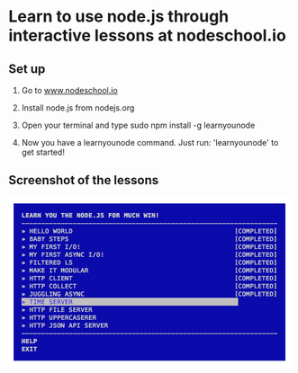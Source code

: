 # Learn to use node.js through interactive lessons at nodeschool.io

## Set up

1) Go to www.nodeschool.io

2) Install node.js from nodejs.org

3) Open your terminal and type sudo npm install -g learnyounode

4) Now you have a learnyounode command. Just run: 'learnyounode' to get started!

## Screenshot of the lessons

![screenshot](/lessons-index.png)
